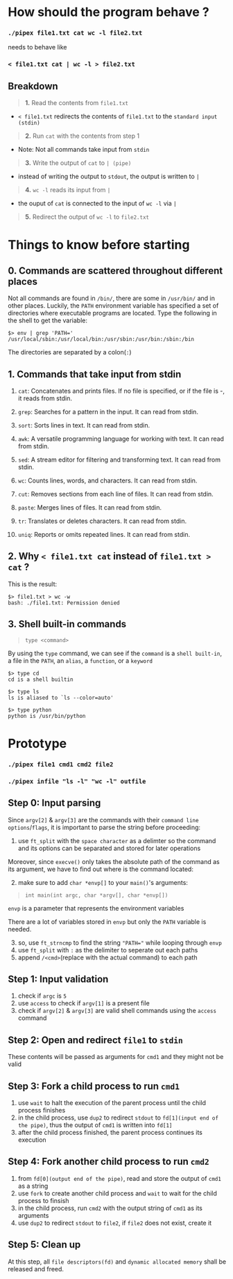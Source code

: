 #	 **How should the program behave ?**
### `./pipex file1.txt cat wc -l file2.txt`
 needs to behave like
### `< file1.txt cat | wc -l > file2.txt`

##	 **Breakdown**
> **1.** Read the contents from `file1.txt`
- `< file1.txt` redirects the contents of `file1.txt` to the `standard input (stdin)`

> **2.** Run `cat` with the contents from step 1
- Note: Not all commands take input from `stdin`

> **3.** Write the output of `cat` to `| (pipe)`
- instead of writing the output to `stdout`, the output is written to `|`

> **4.** `wc -l` reads its input from `|`
- the ouput of `cat` is connected to the input of `wc -l` via `|`

> **5.** Redirect the output of `wc -l` to `file2.txt`


# 	**Things to know before starting**
## 0. Commands are scattered throughout different places
Not all commands are found in `/bin/`, there are some in `/usr/bin/` and in other places. Luckily, the `PATH` environment variable has specified a set of directories where executable programs are located.
Type the following in the shell to get the variable:
```
$> env | grep 'PATH='
/usr/local/sbin:/usr/local/bin:/usr/sbin:/usr/bin:/sbin:/bin
```
The directories are separated by a colon(`:`)

## 1. Commands that take input from stdin
1. `cat`: Concatenates and prints files. If no file is specified, or if the file is -, it reads from stdin.

2. `grep`: Searches for a pattern in the input. It can read from stdin.

3. `sort`: Sorts lines in text. It can read from stdin.

4. `awk`: A versatile programming language for working with text. It can read from stdin.

5. `sed`: A stream editor for filtering and transforming text. It can read from stdin.

6. `wc`: Counts lines, words, and characters. It can read from stdin.

7. `cut`: Removes sections from each line of files. It can read from stdin.

8. `paste`: Merges lines of files. It can read from stdin.

9. `tr`: Translates or deletes characters. It can read from stdin.

10. `uniq`: Reports or omits repeated lines. It can read from stdin.

##	2. Why `< file1.txt cat` instead of `file1.txt > cat` ?
This is the result:
```
$> file1.txt > wc -w
bash: ./file1.txt: Permission denied
```

## 3. Shell built-in commands
 > `type <command>`

By using the `type` command, we can see if the `command` is a `shell built-in`, a file in the `PATH`, an `alias`, a `function`, or a `keyword`

```
$> type cd
cd is a shell builtin

$> type ls
ls is aliased to `ls --color=auto'

$> type python
python is /usr/bin/python
```

# **Prototype**
### `./pipex file1 cmd1 cmd2 file2`
### `./pipex infile "ls -l" "wc -l" outfile`

## **Step 0: Input parsing**
Since `argv[2]` & `argv[3]` are the commands with their `command line options`/`flags`, it is important to parse the string before proceeding:
1. use `ft_split` with the `space character` as a delimter so the command and its options can be separated and stored for later operations

Moreover, since `execve()` only takes the absolute path of the command as its argument, we have to find out where is the command located:

2. make sure to add `char *envp[]` to your `main()`'s arguments:
>`int main(int argc, char *argv[], char *envp[])`

`envp` is a parameter that represents the environment variables

There are a lot of variables stored in `envp` but only the `PATH` variable is needed.

3.  so, use `ft_strncmp` to find the string `"PATH="` while looping through `envp`
4.  use `ft_split` with `:` as the delimiter to seperate out each paths
5.  append `/<cmd>`(replace with the actual command) to each path

## **Step 1: Input validation**
1. check if `argc` is `5`
2. use `access` to check if `argv[1]` is a present file
3. check if `argv[2]` & `argv[3]` are valid shell commands using the `access` command

## **Step 2: Open and redirect `file1` to `stdin`**
These contents will be passed as arguments for `cmd1` and they might not be valid

## **Step 3: Fork a child process to run `cmd1`**
1. use `wait` to halt the execution of the parent process until the child process finishes
2. in the child process, use `dup2` to redirect `stdout` to `fd[1](input end of the pipe)`, thus the output of `cmd1` is written into `fd[1]`
3. after the child process finished, the parent process continues its execution

## **Step 4: Fork another child process to run `cmd2`**
1. from `fd[0](output end of the pipe)`, read and store the output of `cmd1` as a string
2. use `fork` to create another child process and `wait` to wait for the child process to finsish
3. in the child process, run `cmd2` with the output string of `cmd1` as its arguments
4. use `dup2` to redirect `stdout` to `file2`, if `file2` does not exist, create it

## **Step 5: Clean up**
At this step, all `file descriptors(fd)` and `dynamic allocated memory` shall be released and freed.

